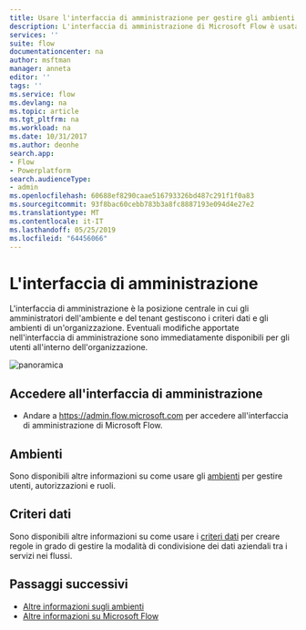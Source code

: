 ```yaml
---
title: Usare l'interfaccia di amministrazione per gestire gli ambienti e i criteri dati. | Microsoft Docs
description: L'interfaccia di amministrazione di Microsoft Flow è usata dagli amministratori dell'ambiente e del tenant per gestire gli ambienti e i criteri dati per le distribuzioni di Microsoft Flow.
services: ''
suite: flow
documentationcenter: na
author: msftman
manager: anneta
editor: ''
tags: ''
ms.service: flow
ms.devlang: na
ms.topic: article
ms.tgt_pltfrm: na
ms.workload: na
ms.date: 10/31/2017
ms.author: deonhe
search.app:
- Flow
- Powerplatform
search.audienceType:
- admin
ms.openlocfilehash: 60688ef8290caae516793326bd487c291f1f0a83
ms.sourcegitcommit: 93f8bac60cebb783b3a8fc8887193e094d4e27e2
ms.translationtype: MT
ms.contentlocale: it-IT
ms.lasthandoff: 05/25/2019
ms.locfileid: "64456066"
---
```

# <a name="the-admin-center"></a>L'interfaccia di amministrazione

L'interfaccia di amministrazione è la posizione centrale in cui gli amministratori dell'ambiente e del tenant gestiscono i criteri dati e gli ambienti di un'organizzazione. Eventuali modifiche apportate nell'interfaccia di amministrazione sono immediatamente disponibili per gli utenti all'interno dell'organizzazione.

![panoramica](./media/admin-center-introduction/overview.png)

## <a name="access-the-admin-center"></a>Accedere all'interfaccia di amministrazione

* Andare a https://admin.flow.microsoft.com per accedere all'interfaccia di amministrazione di Microsoft Flow.

## <a name="environments"></a>Ambienti

Sono disponibili altre informazioni su come usare gli [ambienti](environments-overview-admin.md) per gestire utenti, autorizzazioni e ruoli.

## <a name="data-policies"></a>Criteri dati

Sono disponibili altre informazioni su come usare i [criteri dati](prevent-data-loss.md) per creare regole in grado di gestire la modalità di condivisione dei dati aziendali tra i servizi nei flussi.

## <a name="next-steps"></a>Passaggi successivi

* [Altre informazioni sugli ambienti](environments-overview-admin.md)
* [Altre informazioni su Microsoft Flow](getting-started.md)
